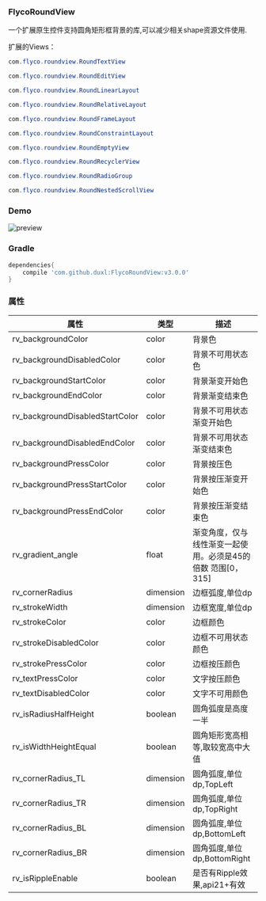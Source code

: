 ### FlycoRoundView

一个扩展原生控件支持圆角矩形框背景的库,可以减少相关shape资源文件使用.

扩展的Views：

```java
com.flyco.roundview.RoundTextView
```

```java
com.flyco.roundview.RoundEditView
```

```java
com.flyco.roundview.RoundLinearLayout
```

```java
com.flyco.roundview.RoundRelativeLayout
```

```java
com.flyco.roundview.RoundFrameLayout
```

```java
com.flyco.roundview.RoundConstraintLayout
```

```java
com.flyco.roundview.RoundEmptyView
```

```java
com.flyco.roundview.RoundRecyclerView
```

```java
com.flyco.roundview.RoundRadioGroup
```

```java
com.flyco.roundview.RoundNestedScrollView
```



### Demo

![preview](https://github.com/duxl/FlycoRoundView/blob/master/preview.gif)

### Gradle

```groovy
dependencies{
    compile 'com.github.duxl:FlycoRoundView:v3.0.0'
}
```

### 属性

| 属性                            | 类型      | 描述                                                      |
| ------------------------------ | --------- | -------------------------------------------------------- |
| rv_backgroundColor             | color     | 背景色                                                    |
| rv_backgroundDisabledColor     | color     | 背景不可用状态色                                            |
| rv_backgroundStartColor        | color     | 背景渐变开始色                                              |
| rv_backgroundEndColor          | color     | 背景渐变结束色                                              |
| rv_backgroundDisabledStartColor| color     | 背景不可用状态渐变开始色                                     |
| rv_backgroundDisabledEndColor  | color     | 背景不可用状态渐变结束色                                     |
| rv_backgroundPressColor        | color     | 背景按压色                                                 |
| rv_backgroundPressStartColor   | color     | 背景按压渐变开始色                                          |
| rv_backgroundPressEndColor     | color     | 背景按压渐变结束色                                          |
| rv_gradient_angle              | float     | 渐变角度，仅与线性渐变一起使用。必须是45的倍数 范围[0，315]      |
| rv_cornerRadius                | dimension | 边框弧度,单位dp                                            |
| rv_strokeWidth                 | dimension | 边框宽度,单位dp                                            |
| rv_strokeColor                 | color     | 边框颜色                                                  |
| rv_strokeDisabledColor         | color     | 边框不可用状态颜色                                          |
| rv_strokePressColor            | color     | 边框按压颜色                                               |
| rv_textPressColor              | color     | 文字按压颜色                                               |
| rv_textDisabledColor           | color     | 文字不可用颜色                                             |
| rv_isRadiusHalfHeight          | boolean   | 圆角弧度是高度一半                                          |
| rv_isWidthHeightEqual          | boolean   | 圆角矩形宽高相等,取较宽高中大值                               |
| rv_cornerRadius_TL             | dimension | 圆角弧度,单位dp,TopLeft                                    |
| rv_cornerRadius_TR             | dimension | 圆角弧度,单位dp,TopRight                                   |
| rv_cornerRadius_BL             | dimension | 圆角弧度,单位dp,BottomLeft                                 |
| rv_cornerRadius_BR             | dimension | 圆角弧度,单位dp,BottomRight                                |
| rv_isRippleEnable              | boolean   | 是否有Ripple效果,api21+有效                                |



